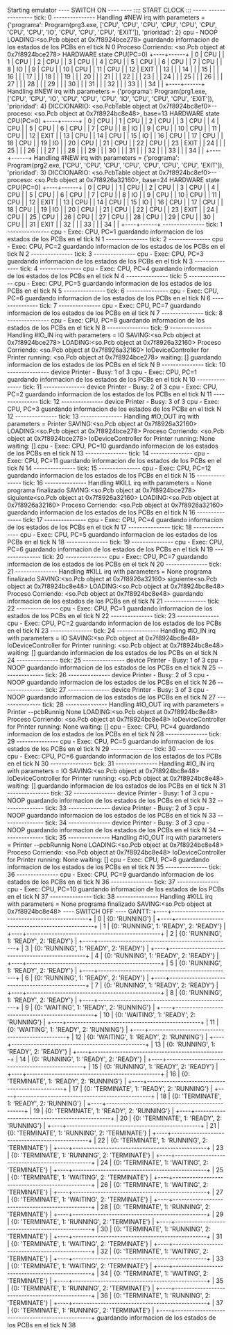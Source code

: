 Starting emulator
 ---- SWITCH ON ---- 
---- :::: START CLOCK  ::: -----
        --------------- tick: 0 ---------------
Handling #NEW irq with parameters = {'programa': Program(prg3.exe, ['CPU', 'CPU', 'CPU', 'CPU', 'CPU', 'CPU', 'CPU', 'CPU', 'IO', 'CPU', 'CPU', 'CPU', 'EXIT']), 'prioridad': 2}
cpu - NOOP
LOADING:<so.Pcb object at 0x7f8924bce278>
guardando informacion de los estados de los PCBs en el tick N 0
Proceso Corriendo: <so.Pcb object at 0x7f8924bce278>
HARDWARE state CPU(PC=0)
+----+------+
|  0 | CPU  |
|  1 | CPU  |
|  2 | CPU  |
|  3 | CPU  |
|  4 | CPU  |
|  5 | CPU  |
|  6 | CPU  |
|  7 | CPU  |
|  8 | IO   |
|  9 | CPU  |
| 10 | CPU  |
| 11 | CPU  |
| 12 | EXIT |
| 13 |      |
| 14 |      |
| 15 |      |
| 16 |      |
| 17 |      |
| 18 |      |
| 19 |      |
| 20 |      |
| 21 |      |
| 22 |      |
| 23 |      |
| 24 |      |
| 25 |      |
| 26 |      |
| 27 |      |
| 28 |      |
| 29 |      |
| 30 |      |
| 31 |      |
| 32 |      |
| 33 |      |
| 34 |      |
+----+------+
Handling #NEW irq with parameters = {'programa': Program(prg1.exe, ['CPU', 'CPU', 'IO', 'CPU', 'CPU', 'CPU', 'IO', 'CPU', 'CPU', 'CPU', 'EXIT']), 'prioridad': 4}
DICCIONARIO: <so.PcbTable object at 0x7f8924bc8ef0>--proceso: <so.Pcb object at 0x7f8924bc8e48>, base=13
HARDWARE state CPU(PC=0)
+----+------+
|  0 | CPU  |
|  1 | CPU  |
|  2 | CPU  |
|  3 | CPU  |
|  4 | CPU  |
|  5 | CPU  |
|  6 | CPU  |
|  7 | CPU  |
|  8 | IO   |
|  9 | CPU  |
| 10 | CPU  |
| 11 | CPU  |
| 12 | EXIT |
| 13 | CPU  |
| 14 | CPU  |
| 15 | IO   |
| 16 | CPU  |
| 17 | CPU  |
| 18 | CPU  |
| 19 | IO   |
| 20 | CPU  |
| 21 | CPU  |
| 22 | CPU  |
| 23 | EXIT |
| 24 |      |
| 25 |      |
| 26 |      |
| 27 |      |
| 28 |      |
| 29 |      |
| 30 |      |
| 31 |      |
| 32 |      |
| 33 |      |
| 34 |      |
+----+------+
Handling #NEW irq with parameters = {'programa': Program(prg2.exe, ['CPU', 'CPU', 'CPU', 'CPU', 'CPU', 'CPU', 'CPU', 'EXIT']), 'prioridad': 3}
DICCIONARIO: <so.PcbTable object at 0x7f8924bc8ef0>--proceso: <so.Pcb object at 0x7f8926a32160>, base=24
HARDWARE state CPU(PC=0)
+----+------+
|  0 | CPU  |
|  1 | CPU  |
|  2 | CPU  |
|  3 | CPU  |
|  4 | CPU  |
|  5 | CPU  |
|  6 | CPU  |
|  7 | CPU  |
|  8 | IO   |
|  9 | CPU  |
| 10 | CPU  |
| 11 | CPU  |
| 12 | EXIT |
| 13 | CPU  |
| 14 | CPU  |
| 15 | IO   |
| 16 | CPU  |
| 17 | CPU  |
| 18 | CPU  |
| 19 | IO   |
| 20 | CPU  |
| 21 | CPU  |
| 22 | CPU  |
| 23 | EXIT |
| 24 | CPU  |
| 25 | CPU  |
| 26 | CPU  |
| 27 | CPU  |
| 28 | CPU  |
| 29 | CPU  |
| 30 | CPU  |
| 31 | EXIT |
| 32 |      |
| 33 |      |
| 34 |      |
+----+------+
        --------------- tick: 1 ---------------
cpu - Exec: CPU, PC=1
guardando informacion de los estados de los PCBs en el tick N 1
        --------------- tick: 2 ---------------
cpu - Exec: CPU, PC=2
guardando informacion de los estados de los PCBs en el tick N 2
        --------------- tick: 3 ---------------
cpu - Exec: CPU, PC=3
guardando informacion de los estados de los PCBs en el tick N 3
        --------------- tick: 4 ---------------
cpu - Exec: CPU, PC=4
guardando informacion de los estados de los PCBs en el tick N 4
        --------------- tick: 5 ---------------
cpu - Exec: CPU, PC=5
guardando informacion de los estados de los PCBs en el tick N 5
        --------------- tick: 6 ---------------
cpu - Exec: CPU, PC=6
guardando informacion de los estados de los PCBs en el tick N 6
        --------------- tick: 7 ---------------
cpu - Exec: CPU, PC=7
guardando informacion de los estados de los PCBs en el tick N 7
        --------------- tick: 8 ---------------
cpu - Exec: CPU, PC=8
guardando informacion de los estados de los PCBs en el tick N 8
        --------------- tick: 9 ---------------
Handling #IO_IN irq with parameters = IO
SAVING:<so.Pcb object at 0x7f8924bce278>
LOADING:<so.Pcb object at 0x7f8926a32160>
Proceso Corriendo: <so.Pcb object at 0x7f8926a32160>
IoDeviceController for Printer running: <so.Pcb object at 0x7f8924bce278> waiting: []
guardando informacion de los estados de los PCBs en el tick N 9
        --------------- tick: 10 ---------------
device Printer - Busy: 1 of 3
cpu - Exec: CPU, PC=1
guardando informacion de los estados de los PCBs en el tick N 10
        --------------- tick: 11 ---------------
device Printer - Busy: 2 of 3
cpu - Exec: CPU, PC=2
guardando informacion de los estados de los PCBs en el tick N 11
        --------------- tick: 12 ---------------
device Printer - Busy: 3 of 3
cpu - Exec: CPU, PC=3
guardando informacion de los estados de los PCBs en el tick N 12
        --------------- tick: 13 ---------------
Handling #IO_OUT irq with parameters = Printer
SAVING:<so.Pcb object at 0x7f8926a32160>
LOADING:<so.Pcb object at 0x7f8924bce278>
Proceso Corriendo: <so.Pcb object at 0x7f8924bce278>
IoDeviceController for Printer running: None waiting: []
cpu - Exec: CPU, PC=10
guardando informacion de los estados de los PCBs en el tick N 13
        --------------- tick: 14 ---------------
cpu - Exec: CPU, PC=11
guardando informacion de los estados de los PCBs en el tick N 14
        --------------- tick: 15 ---------------
cpu - Exec: CPU, PC=12
guardando informacion de los estados de los PCBs en el tick N 15
        --------------- tick: 16 ---------------
Handling #KILL irq with parameters = None
programa finalizado
SAVING:<so.Pcb object at 0x7f8924bce278>
siguiente<so.Pcb object at 0x7f8926a32160>
LOADING:<so.Pcb object at 0x7f8926a32160>
Proceso Corriendo: <so.Pcb object at 0x7f8926a32160>
guardando informacion de los estados de los PCBs en el tick N 16
        --------------- tick: 17 ---------------
cpu - Exec: CPU, PC=4
guardando informacion de los estados de los PCBs en el tick N 17
        --------------- tick: 18 ---------------
cpu - Exec: CPU, PC=5
guardando informacion de los estados de los PCBs en el tick N 18
        --------------- tick: 19 ---------------
cpu - Exec: CPU, PC=6
guardando informacion de los estados de los PCBs en el tick N 19
        --------------- tick: 20 ---------------
cpu - Exec: CPU, PC=7
guardando informacion de los estados de los PCBs en el tick N 20
        --------------- tick: 21 ---------------
Handling #KILL irq with parameters = None
programa finalizado
SAVING:<so.Pcb object at 0x7f8926a32160>
siguiente<so.Pcb object at 0x7f8924bc8e48>
LOADING:<so.Pcb object at 0x7f8924bc8e48>
Proceso Corriendo: <so.Pcb object at 0x7f8924bc8e48>
guardando informacion de los estados de los PCBs en el tick N 21
        --------------- tick: 22 ---------------
cpu - Exec: CPU, PC=1
guardando informacion de los estados de los PCBs en el tick N 22
        --------------- tick: 23 ---------------
cpu - Exec: CPU, PC=2
guardando informacion de los estados de los PCBs en el tick N 23
        --------------- tick: 24 ---------------
Handling #IO_IN irq with parameters = IO
SAVING:<so.Pcb object at 0x7f8924bc8e48>
IoDeviceController for Printer running: <so.Pcb object at 0x7f8924bc8e48> waiting: []
guardando informacion de los estados de los PCBs en el tick N 24
        --------------- tick: 25 ---------------
device Printer - Busy: 1 of 3
cpu - NOOP
guardando informacion de los estados de los PCBs en el tick N 25
        --------------- tick: 26 ---------------
device Printer - Busy: 2 of 3
cpu - NOOP
guardando informacion de los estados de los PCBs en el tick N 26
        --------------- tick: 27 ---------------
device Printer - Busy: 3 of 3
cpu - NOOP
guardando informacion de los estados de los PCBs en el tick N 27
        --------------- tick: 28 ---------------
Handling #IO_OUT irq with parameters = Printer
--pcbRunnig None
LOADING:<so.Pcb object at 0x7f8924bc8e48>
Proceso Corriendo: <so.Pcb object at 0x7f8924bc8e48>
IoDeviceController for Printer running: None waiting: []
cpu - Exec: CPU, PC=4
guardando informacion de los estados de los PCBs en el tick N 28
        --------------- tick: 29 ---------------
cpu - Exec: CPU, PC=5
guardando informacion de los estados de los PCBs en el tick N 29
        --------------- tick: 30 ---------------
cpu - Exec: CPU, PC=6
guardando informacion de los estados de los PCBs en el tick N 30
        --------------- tick: 31 ---------------
Handling #IO_IN irq with parameters = IO
SAVING:<so.Pcb object at 0x7f8924bc8e48>
IoDeviceController for Printer running: <so.Pcb object at 0x7f8924bc8e48> waiting: []
guardando informacion de los estados de los PCBs en el tick N 31
        --------------- tick: 32 ---------------
device Printer - Busy: 1 of 3
cpu - NOOP
guardando informacion de los estados de los PCBs en el tick N 32
        --------------- tick: 33 ---------------
device Printer - Busy: 2 of 3
cpu - NOOP
guardando informacion de los estados de los PCBs en el tick N 33
        --------------- tick: 34 ---------------
device Printer - Busy: 3 of 3
cpu - NOOP
guardando informacion de los estados de los PCBs en el tick N 34
        --------------- tick: 35 ---------------
Handling #IO_OUT irq with parameters = Printer
--pcbRunnig None
LOADING:<so.Pcb object at 0x7f8924bc8e48>
Proceso Corriendo: <so.Pcb object at 0x7f8924bc8e48>
IoDeviceController for Printer running: None waiting: []
cpu - Exec: CPU, PC=8
guardando informacion de los estados de los PCBs en el tick N 35
        --------------- tick: 36 ---------------
cpu - Exec: CPU, PC=9
guardando informacion de los estados de los PCBs en el tick N 36
        --------------- tick: 37 ---------------
cpu - Exec: CPU, PC=10
guardando informacion de los estados de los PCBs en el tick N 37
        --------------- tick: 38 ---------------
Handling #KILL irq with parameters = None
programa finalizado
SAVING:<so.Pcb object at 0x7f8924bc8e48>
 ---- SWITCH OFF ---- 
GANTT: +----+------------------------------------------------+
|  0 | {0: 'RUNNING'}                                 |
+----+------------------------------------------------+
|  1 | {0: 'RUNNING', 1: 'READY', 2: 'READY'}         |
+----+------------------------------------------------+
|  2 | {0: 'RUNNING', 1: 'READY', 2: 'READY'}         |
+----+------------------------------------------------+
|  3 | {0: 'RUNNING', 1: 'READY', 2: 'READY'}         |
+----+------------------------------------------------+
|  4 | {0: 'RUNNING', 1: 'READY', 2: 'READY'}         |
+----+------------------------------------------------+
|  5 | {0: 'RUNNING', 1: 'READY', 2: 'READY'}         |
+----+------------------------------------------------+
|  6 | {0: 'RUNNING', 1: 'READY', 2: 'READY'}         |
+----+------------------------------------------------+
|  7 | {0: 'RUNNING', 1: 'READY', 2: 'READY'}         |
+----+------------------------------------------------+
|  8 | {0: 'RUNNING', 1: 'READY', 2: 'READY'}         |
+----+------------------------------------------------+
|  9 | {0: 'WAITING', 1: 'READY', 2: 'RUNNING'}       |
+----+------------------------------------------------+
| 10 | {0: 'WAITING', 1: 'READY', 2: 'RUNNING'}       |
+----+------------------------------------------------+
| 11 | {0: 'WAITING', 1: 'READY', 2: 'RUNNING'}       |
+----+------------------------------------------------+
| 12 | {0: 'WAITING', 1: 'READY', 2: 'RUNNING'}       |
+----+------------------------------------------------+
| 13 | {0: 'RUNNING', 1: 'READY', 2: 'READY'}         |
+----+------------------------------------------------+
| 14 | {0: 'RUNNING', 1: 'READY', 2: 'READY'}         |
+----+------------------------------------------------+
| 15 | {0: 'RUNNING', 1: 'READY', 2: 'READY'}         |
+----+------------------------------------------------+
| 16 | {0: 'TERMINATE', 1: 'READY', 2: 'RUNNING'}     |
+----+------------------------------------------------+
| 17 | {0: 'TERMINATE', 1: 'READY', 2: 'RUNNING'}     |
+----+------------------------------------------------+
| 18 | {0: 'TERMINATE', 1: 'READY', 2: 'RUNNING'}     |
+----+------------------------------------------------+
| 19 | {0: 'TERMINATE', 1: 'READY', 2: 'RUNNING'}     |
+----+------------------------------------------------+
| 20 | {0: 'TERMINATE', 1: 'READY', 2: 'RUNNING'}     |
+----+------------------------------------------------+
| 21 | {0: 'TERMINATE', 1: 'RUNNING', 2: 'TERMINATE'} |
+----+------------------------------------------------+
| 22 | {0: 'TERMINATE', 1: 'RUNNING', 2: 'TERMINATE'} |
+----+------------------------------------------------+
| 23 | {0: 'TERMINATE', 1: 'RUNNING', 2: 'TERMINATE'} |
+----+------------------------------------------------+
| 24 | {0: 'TERMINATE', 1: 'WAITING', 2: 'TERMINATE'} |
+----+------------------------------------------------+
| 25 | {0: 'TERMINATE', 1: 'WAITING', 2: 'TERMINATE'} |
+----+------------------------------------------------+
| 26 | {0: 'TERMINATE', 1: 'WAITING', 2: 'TERMINATE'} |
+----+------------------------------------------------+
| 27 | {0: 'TERMINATE', 1: 'WAITING', 2: 'TERMINATE'} |
+----+------------------------------------------------+
| 28 | {0: 'TERMINATE', 1: 'RUNNING', 2: 'TERMINATE'} |
+----+------------------------------------------------+
| 29 | {0: 'TERMINATE', 1: 'RUNNING', 2: 'TERMINATE'} |
+----+------------------------------------------------+
| 30 | {0: 'TERMINATE', 1: 'RUNNING', 2: 'TERMINATE'} |
+----+------------------------------------------------+
| 31 | {0: 'TERMINATE', 1: 'WAITING', 2: 'TERMINATE'} |
+----+------------------------------------------------+
| 32 | {0: 'TERMINATE', 1: 'WAITING', 2: 'TERMINATE'} |
+----+------------------------------------------------+
| 33 | {0: 'TERMINATE', 1: 'WAITING', 2: 'TERMINATE'} |
+----+------------------------------------------------+
| 34 | {0: 'TERMINATE', 1: 'WAITING', 2: 'TERMINATE'} |
+----+------------------------------------------------+
| 35 | {0: 'TERMINATE', 1: 'RUNNING', 2: 'TERMINATE'} |
+----+------------------------------------------------+
| 36 | {0: 'TERMINATE', 1: 'RUNNING', 2: 'TERMINATE'} |
+----+------------------------------------------------+
| 37 | {0: 'TERMINATE', 1: 'RUNNING', 2: 'TERMINATE'} |
+----+------------------------------------------------+
guardando informacion de los estados de los PCBs en el tick N 38